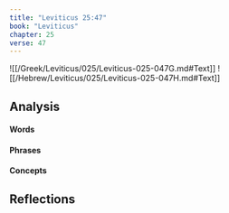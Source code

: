 ```yaml
---
title: "Leviticus 25:47"
book: "Leviticus"
chapter: 25
verse: 47
---
```

![[/Greek/Leviticus/025/Leviticus-025-047G.md#Text]]
![[/Hebrew/Leviticus/025/Leviticus-025-047H.md#Text]]

## Analysis

#### Words

#### Phrases

#### Concepts

## Reflections
